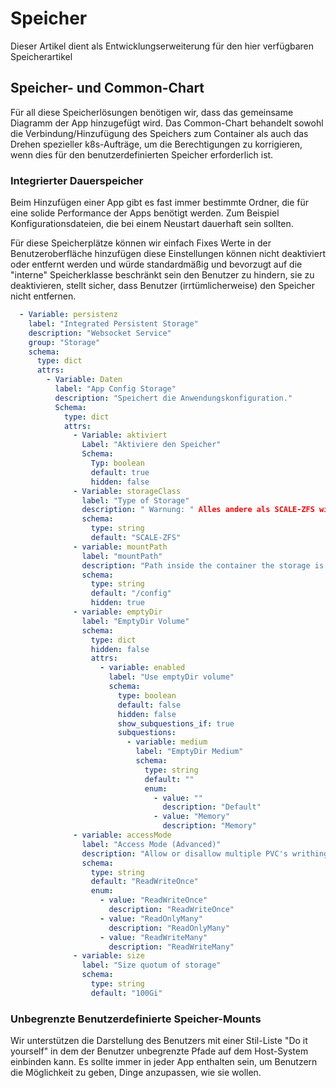 # Speicher

Dieser Artikel dient als Entwicklungserweiterung für den hier verfügbaren Speicherartikel

## Speicher- und Common-Chart

Für all diese Speicherlösungen benötigen wir, dass das gemeinsame Diagramm der App hinzugefügt wird. Das Common-Chart behandelt sowohl die Verbindung/Hinzufügung des Speichers zum Container als auch das Drehen spezieller k8s-Aufträge, um die Berechtigungen zu korrigieren, wenn dies für den benutzerdefinierten Speicher erforderlich ist.

### Integrierter Dauerspeicher

Beim Hinzufügen einer App gibt es fast immer bestimmte Ordner, die für eine solide Performance der Apps benötigt werden. Zum Beispiel Konfigurationsdateien, die bei einem Neustart dauerhaft sein sollten.

Für diese Speicherplätze können wir einfach Fixes Werte in der Benutzeroberfläche hinzufügen diese Einstellungen können nicht deaktiviert oder entfernt werden und würde standardmäßig und bevorzugt auf die "interne" Speicherklasse beschränkt sein den Benutzer zu hindern, sie zu deaktivieren, stellt sicher, dass Benutzer (irrtümlicherweise) den Speicher nicht entfernen.

```yaml
  - Variable: persistenz
    label: "Integrated Persistent Storage"
    description: "Websocket Service"
    group: "Storage"
    schema:
      type: dict
      attrs:
        - Variable: Daten
          label: "App Config Storage"
          description: "Speichert die Anwendungskonfiguration."
          Schema:
            type: dict
            attrs:
              - Variable: aktiviert
                Label: "Aktiviere den Speicher"
                Schema:
                  Typ: boolean
                  default: true
                  hidden: false
              - Variable: storageClass
                label: "Type of Storage"
                description: " Warnung: " Alles andere als SCALE-ZFS wird Rollback!"
                schema:
                  type: string
                  default: "SCALE-ZFS"
              - variable: mountPath
                label: "mountPath"
                description: "Path inside the container the storage is mounted"
                schema:
                  type: string
                  default: "/config"
                  hidden: true
              - variable: emptyDir
                label: "EmptyDir Volume"
                schema:
                  type: dict
                  hidden: false
                  attrs:
                    - variable: enabled
                      label: "Use emptyDir volume"
                      schema:
                        type: boolean
                        default: false
                        hidden: false
                        show_subquestions_if: true
                        subquestions:
                          - variable: medium
                            label: "EmptyDir Medium"
                            schema:
                              type: string
                              default: ""
                              enum:
                                - value: ""
                                  description: "Default"
                                - value: "Memory"
                                  description: "Memory"
              - variable: accessMode
                label: "Access Mode (Advanced)"
                description: "Allow or disallow multiple PVC's writhing to the same PVC"
                schema:
                  type: string
                  default: "ReadWriteOnce"
                  enum:
                    - value: "ReadWriteOnce"
                      description: "ReadWriteOnce"
                    - value: "ReadOnlyMany"
                      description: "ReadOnlyMany"
                    - value: "ReadWriteMany"
                      description: "ReadWriteMany"
              - variable: size
                label: "Size quotum of storage"
                schema:
                  type: string
                  default: "100Gi"
```

### Unbegrenzte Benutzerdefinierte Speicher-Mounts

Wir unterstützen die Darstellung des Benutzers mit einer Stil-Liste "Do it yourself" in dem der Benutzer unbegrenzte Pfade auf dem Host-System einbinden kann. Es sollte immer in jeder App enthalten sein, um Benutzern die Möglichkeit zu geben, Dinge anzupassen, wie sie wollen.
